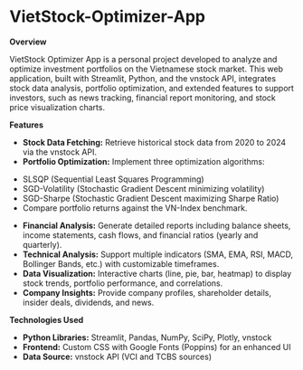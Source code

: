 # VietStock-Optimizer-App

**Overview**

VietStock Optimizer App is a personal project developed to analyze and optimize investment portfolios on the Vietnamese stock market. This web application, built with Streamlit, Python, and the vnstock API, integrates stock data analysis, portfolio optimization, and extended features to support investors, such as news tracking, financial report monitoring, and stock price visualization charts.

**Features**
- **Stock Data Fetching:** Retrieve historical stock data from 2020 to 2024 via the vnstock API.
- **Portfolio Optimization:** Implement three optimization algorithms:
+ SLSQP (Sequential Least Squares Programming)
+ SGD-Volatility (Stochastic Gradient Descent minimizing volatility)
+ SGD-Sharpe (Stochastic Gradient Descent maximizing Sharpe Ratio)
+ Compare portfolio returns against the VN-Index benchmark.
- **Financial Analysis:** Generate detailed reports including balance sheets, income statements, cash flows, and financial ratios (yearly and quarterly).
- **Technical Analysis:** Support multiple indicators (SMA, EMA, RSI, MACD, Bollinger Bands, etc.) with customizable timeframes.
- **Data Visualization:** Interactive charts (line, pie, bar, heatmap) to display stock trends, portfolio performance, and correlations.
- **Company Insights:** Provide company profiles, shareholder details, insider deals, dividends, and news.

**Technologies Used**
- **Python Libraries:** Streamlit, Pandas, NumPy, SciPy, Plotly, vnstock
- **Frontend:** Custom CSS with Google Fonts (Poppins) for an enhanced UI
- **Data Source:** vnstock API (VCI and TCBS sources)
